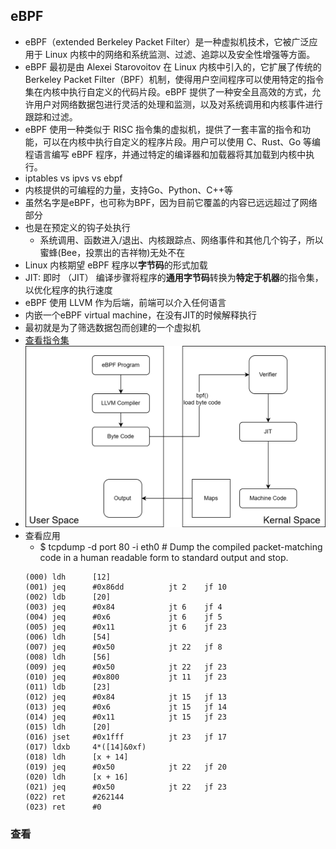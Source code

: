 ## eBPF
* eBPF（extended Berkeley Packet Filter）是一种虚拟机技术，它被广泛应用于 Linux 内核中的网络和系统监测、过滤、追踪以及安全性增强等方面。
* eBPF 最初是由 Alexei Starovoitov 在 Linux 内核中引入的，它扩展了传统的 Berkeley Packet Filter（BPF）机制，使得用户空间程序可以使用特定的指令集在内核中执行自定义的代码片段。eBPF 提供了一种安全且高效的方式，允许用户对网络数据包进行灵活的处理和监测，以及对系统调用和内核事件进行跟踪和过滤。
* eBPF 使用一种类似于 RISC 指令集的虚拟机，提供了一套丰富的指令和功能，可以在内核中执行自定义的程序片段。用户可以使用 C、Rust、Go 等编程语言编写 eBPF 程序，并通过特定的编译器和加载器将其加载到内核中执行。
* iptables vs ipvs vs ebpf
* 内核提供的可编程的力量，支持Go、Python、C++等
* 虽然名字是eBPF，也可称为BPF，因为目前它覆盖的内容已远远超过了网络部分
* 也是在预定义的钩子处执行
  * 系统调用、函数进入/退出、内核跟踪点、网络事件和其他几个钩子，所以蜜蜂(Bee，投票出的吉祥物)无处不在
* Linux 内核期望 eBPF 程序以**字节码**的形式加载
* JIT: 即时 （JIT） 编译步骤将程序的**通用字节码**转换为**特定于机器**的指令集，以优化程序的执行速度
* eBPF 使用 LLVM 作为后端，前端可以介入任何语言
* 内嵌一个eBPF virtual machine，在没有JIT的时候解释执行
* 最初就是为了筛选数据包而创建的一个虚拟机
* [查看指令集](https://docs.kernel.org/bpf/instruction-set.html)
* ![usage](./assets/ebpf001.drawio.png)
* 查看应用
  * $ tcpdump -d port 80 -i eth0   # Dump the compiled packet-matching code in a human readable form to standard output and stop.
  ```
  (000) ldh      [12]
  (001) jeq      #0x86dd          jt 2    jf 10
  (002) ldb      [20]
  (003) jeq      #0x84            jt 6    jf 4
  (004) jeq      #0x6             jt 6    jf 5
  (005) jeq      #0x11            jt 6    jf 23
  (006) ldh      [54]
  (007) jeq      #0x50            jt 22   jf 8
  (008) ldh      [56]
  (009) jeq      #0x50            jt 22   jf 23
  (010) jeq      #0x800           jt 11   jf 23
  (011) ldb      [23]
  (012) jeq      #0x84            jt 15   jf 13
  (013) jeq      #0x6             jt 15   jf 14
  (014) jeq      #0x11            jt 15   jf 23
  (015) ldh      [20]
  (016) jset     #0x1fff          jt 23   jf 17
  (017) ldxb     4*([14]&0xf)
  (018) ldh      [x + 14]
  (019) jeq      #0x50            jt 22   jf 20
  (020) ldh      [x + 16]
  (021) jeq      #0x50            jt 22   jf 23
  (022) ret      #262144
  (023) ret      #0
  ```

### 查看